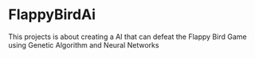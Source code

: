 # FlappyBirdAi
This projects is about creating a AI that can defeat the Flappy Bird Game using Genetic Algorithm and Neural Networks</br>

